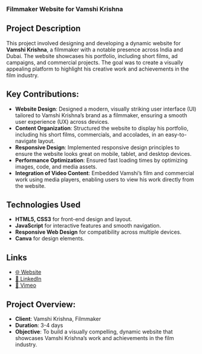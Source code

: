 ### Filmmaker Website for Vamshi Krishna

## Project Description
This project involved designing and developing a dynamic website for **Vamshi Krishna**, a filmmaker with a notable presence across India and Dubai. The website showcases his portfolio, including short films, ad campaigns, and commercial projects. The goal was to create a visually appealing platform to highlight his creative work and achievements in the film industry.

## Key Contributions:
- **Website Design**: Designed a modern, visually striking user interface (UI) tailored to Vamshi Krishna’s brand as a filmmaker, ensuring a smooth user experience (UX) across devices.
- **Content Organization**: Structured the website to display his portfolio, including his short films, commercials, and accolades, in an easy-to-navigate layout.
- **Responsive Design**: Implemented responsive design principles to ensure the website looks great on mobile, tablet, and desktop devices.
- **Performance Optimization**: Ensured fast loading times by optimizing images, code, and media assets.
- **Integration of Video Content**: Embedded Vamshi’s film and commercial work using media players, enabling users to view his work directly from the website.

## Technologies Used
- **HTML5, CSS3** for front-end design and layout.
- **JavaScript** for interactive features and smooth navigation.
- **Responsive Web Design** for compatibility across multiple devices.
- **Canva** for design elements.

## Links
- [🌐 Website](https://vamshikrishnafilms.com/)  
- [🔗 LinkedIn](https://www.linkedin.com/in/vamshi-krishna-01/)  
- [🎥 Vimeo](https://vimeo.com/vamshikrishna)

## Project Overview:
- **Client**: Vamshi Krishna, Filmmaker
- **Duration**: 3-4 days
- **Objective**: To build a visually compelling, dynamic website that showcases Vamshi Krishna’s work and achievements in the film industry.
